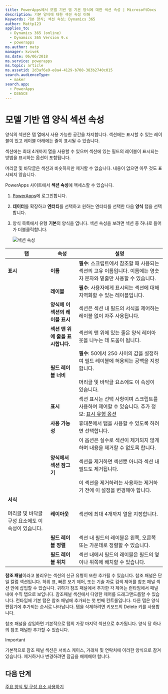 ```yaml
---
title: PowerApps에서 모델 기반 앱 기본 양식에 대한 섹션 속성 | MicrosoftDocs
description: 기본 양식에 대한 섹션 속성 이해
Keywords: 기본 양식; 섹션 속성; Dynamics 365
author: Mattp123
applies_to:
  - Dynamics 365 (online)
  - Dynamics 365 Version 9.x
  - powerapps
ms.author: matp
manager: kvivek
ms.date: 06/06/2018
ms.service: powerapps
ms.topic: article
ms.assetid: 2d3af6e9-e8a4-4129-b708-383b2740c015
search.audienceType:
  - maker
search.app:
  - PowerApps
  - D365CE
---
```

# <a name="model-driven-app-form-section-properties"></a>모델 기반 앱 양식 섹션 속성

 양식의 섹션은 탭 열에서 사용 가능한 공간을 차지합니다. 섹션에는 표시할 수 있는 레이블이 있고 레이블 아래에는 줄이 표시될 수 있습니다.  
  
 섹션에는 최대 4개까지 열을 사용할 수 있으며 섹션에 있는 필드의 레이블이 표시되는 방법을 표시하는 옵션이 포함됩니다.  
  
 머리글 및 바닥글은 섹션과 비슷하지만 제거할 수 없습니다. 내용이 없으면 아무 것도 표시되지 않습니다. 

PowerApps 사이트에서 **섹션 속성**에 액세스할 수 있습니다. 
1. [PowerApps](https://web.powerapps.com/?utm_source=padocs&utm_medium=linkinadoc&utm_campaign=referralsfromdoc)에 로그인합니다.  

2.  **데이터**를 확장하고 **엔터티**를 선택하고 원하는 엔터티를 선택한 다음 **양식** 탭을 선택합니다. 

3.  양식 목록에서 유형 **기본**의 양식을 엽니다. 섹션 속성을 보려면 섹션 중 하나로 들어가 더블클릭합니다. 

    ![섹션 속성](media/section-properties.png)
  
|탭|속성|설명|  
|---------|--------------|-----------------|  
|**표시**|**이름**|**필수**: 스크립트에서 참조할 때 사용되는 섹션의 고유 이름입니다. 이름에는 영숫자 문자와 밑줄만 사용할 수 있습니다.|  
||**레이블**|**필수**: 사용자에게 표시되는 섹션에 대해 지역화할 수 있는 레이블입니다.|  
||**양식에 이 섹션의 레이블 표시**|섹션은 섹션 내 필드의 서식을 제어하는 레이블 없이 자주 사용됩니다.|  
||**섹션 맨 위에 줄을 표시합니다.**|섹션의 맨 위에 있는 줄은 양식 레이아웃을 나누는 데 도움이 됩니다.|  
||**필드 레이블 너비**|**필수**: 50에서 250 사이의 값을 설정하여 필드 레이블에 허용되는 공백을 지정합니다.<br /><br /> 머리글 및 바닥글 요소에도 이 속성이 있습니다.|  
||**표시**|섹션 표시는 선택 사항이며 스크립트를 사용하여 제어할 수 있습니다. 추가 정보: [표시 유형 옵션](visibility-options-legacy.md)|  
||**사용 가능성**|휴대폰에서 탭을 사용할 수 있도록 하려면 선택합니다.|  
||**양식에서 섹션 잠그기**|이 옵션은 실수로 섹션이 제거되지 않게 하며 내용을 제거할 수 없도록 합니다.<br /><br /> 섹션을 제거하면 섹션뿐 아니라 섹션 내 필드도 제거됩니다.<br /><br /> 이 섹션을 제거하려는 사용자는 제거하기 전에 이 설정을 변경해야 합니다.|  
|**서식**<br /><br /> 머리글 및 바닥글 구성 요소에도 이 속성이 있습니다.|**레이아웃**|섹션에 최대 4개까지 열을 지정합니다.|  
||**필드 레이블 정렬**|섹션 내 필드의 레이블은 왼쪽, 오른쪽 또는 가운데로 정렬할 수 있습니다.|  
||**필드 레이블 위치**|섹션 내에서 필드의 레이블은 필드의 옆이나 위쪽에 배치할 수 있습니다.|  


**참조 패널**이라고 불리우는 섹션의 신규 유형이 또한 추가될 수 있습니다. 참조 패널은 단일 칼럼 섹션입니다. 하위 표, 빠른 보기 제어, 또는 기술 자료 검색 제어를 참조 패널 섹션 안에 삽입할 수 있습니다. 귀하가 참조 패널에서 추가한 각 제어는 런타임에서 패널 내에 수직 탭으로 보입니다. 참조패널 섹션에서  다양한 제어를 드래그앤드롭할 수 있습니다. 런타임에 기본 탭은 참조 패널에 추가되는 첫 번째 컨트롤입니다. 다른 탭은 양식 편집기에 추가되는 순서로 나타납니다. 탭을 삭제하려면 키보드의 Delete 키를 사용합니다.  
  
참조 패널을 삽입하면 기본적으로 탭의 가장 마지막 섹션으로 추가됩니다. 양식 당 하나의 참조 패널만 추가할 수 있습니다.  
  
> [!IMPORTANT]
>  기본적으로 참조 패널 섹션은 서비스 케이스, 거래처 및 연락처에 이러한 양식으로 잠겨 있습니다. 제거하거나 변경하려면 잠금을 해제해야 합니다. 

## <a name="next-steps"></a>다음 단계

[주요 양식 및 구성 요소 사용하기](use-main-form-and-components.md)
